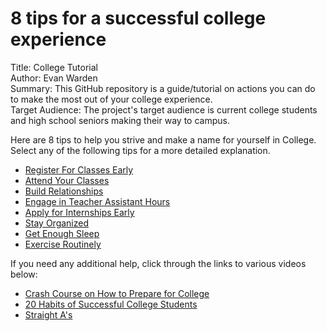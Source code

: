 # 8 tips for a successful college experience
Title: College Tutorial
<br/>
Author: Evan Warden
<br/>
Summary: This GitHub repository is a guide/tutorial on actions you can do to make the most out of your college experience.
<br/>
Target Audience: The project's target audience is current college students and high school seniors making their way to campus.
<br/>

Here are 8 tips to help you strive and make a name for yourself in College.
<br/>
Select any of the following tips for a more detailed explanation.
<br/>
- [Register For Classes Early](https://github.com/wardenevanMU/IT1600MarkdownFinal/blob/Master/Register.md)
- [Attend Your Classes](https://github.com/wardenevanMU/IT1600MarkdownFinal/blob/Master/AttendClasses.md)
- [Build Relationships](https://github.com/wardenevanMU/IT1600MarkdownFinal/blob/Master/BuildRelationships.md)
- [Engage in Teacher Assistant Hours](https://github.com/wardenevanMU/IT1600MarkdownFinal/blob/Master/TAHours.md)
- [Apply for Internships Early](https://github.com/wardenevanMU/IT1600MarkdownFinal/blob/Master/Internships.md)
- [Stay Organized](https://github.com/wardenevanMU/IT1600MarkdownFinal/blob/Master/Organization.md)
- [Get Enough Sleep](https://github.com/wardenevanMU/IT1600MarkdownFinal/blob/Master/Sleep.md)
- [Exercise Routinely](https://github.com/wardenevanMU/IT1600MarkdownFinal/blob/Master/Workout.md)

If you need any additional help, click through the links to various videos below:
- [Crash Course on How to Prepare for College](https://www.youtube.com/watch?v=158aX-gyHU4)
- [20 Habits of Successful College Students](https://www.youtube.com/watch?v=NZqOHYzGmRo)
- [Straight A's](https://www.youtube.com/watch?v=g0hzohNz9VE)
